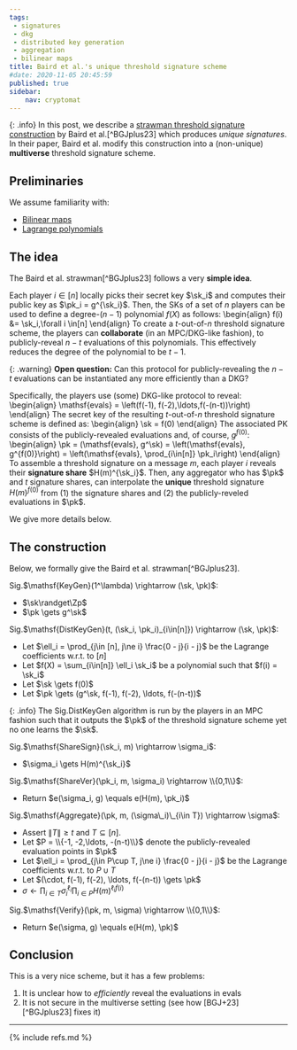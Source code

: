 ```yaml
---
tags:
 - signatures
 - dkg
 - distributed key generation
 - aggregation
 - bilinear maps
title: Baird et al.'s unique threshold signature scheme
#date: 2020-11-05 20:45:59
published: true 
sidebar:
    nav: cryptomat
---
```


{: .info}
In this post, we describe a [strawman threshold signature construction](/pictures/2024-05-08-mts.png) by Baird et al.[^BGJplus23] which produces _unique signatures_.
In their paper, Baird et al. modify this construction into a (non-unique) **multiverse** threshold signature scheme.

<!--more-->

## Preliminaries

We assume familiarity with:
 - [Bilinear maps](/2022/12/31/pairings-or-bilinear-maps.html)
 - [Lagrange polynomials](/2022/07/28/lagrange-interpolation.html)

## The idea

The Baird et al. strawman[^BGJplus23] follows a very **simple idea**.

Each player $i\in[n]$ locally picks their secret key $\sk_i$ and computes their public key as $\pk_i = g^{\sk_i}$.
Then, the SKs of a set of $n$ players can be used to define a degree-$(n-1)$ polynomial $f(X)$ as follows:
\begin{align}
f(i) &= \sk_i,\forall i \in[n]
\end{align}
To create a $t$-out-of-$n$ threshold signature scheme, the players can **collaborate** (in an MPC/DKG-like fashion), to publicly-reveal $n-t$ evaluations of this polynomials.
This effectively reduces the degree of the polynomial to be $t-1$.

{: .warning}
**Open question:** Can this protocol for publicly-revealing the $n-t$ evaluations can be instantiated any more efficiently than a DKG?

Specifically, the players use (some) DKG-like protocol to reveal:
\begin{align}
\mathsf{evals} = \left(f(-1), f(-2),\ldots,f(-(n-t))\right)
\end{align}
The secret key of the resulting $t$-out-of-$n$ threshold signature scheme is defined as:
\begin{align}
\sk = f(0)
\end{align}
The associated PK consists of the publicly-revealed evaluations and, of course, $g^{f(0)}$:
\begin{align}
\pk = (\mathsf{evals}, g^\sk) = \left(\mathsf{evals}, g^{f(0)}\right) = \left(\mathsf{evals}, \prod_{i\in[n]} \pk_i\right)
\end{align}
To assemble a threshold signature on a message $m$, each player $i$ reveals their **signature share** $H(m)^{\sk_i}$.
Then, any aggregator who has $\pk$ and $t$ signature shares, can interpolate the **unique** threshold signature $H(m)^{f(0)}$ from (1) the signature shares and (2) the publicly-reveled evaluations in $\pk$.

We give more details below.

## The construction

Below, we formally give the Baird et al. strawman[^BGJplus23].

$\mathsf{Sig}$.$\mathsf{KeyGen}(1^\lambda) \rightarrow (\sk, \pk)$:
 - $\sk\randget\Zp$  
 - $\pk \gets g^\sk$

$\mathsf{Sig}$.$\mathsf{DistKeyGen}(t, (\sk_i, \pk_i)_{i\in[n]}) \rightarrow (\sk, \pk)$:
 - Let $\ell_i = \prod_{j\in [n], j\ne i} \frac{0 - j}{i - j}$ be the Lagrange coefficients w.r.t. to $[n]$ 
 - Let $f(X) = \sum_{i\in[n]} \ell_i \sk_i$ be a polynomial such that $f(i) = \sk_i$
 - Let $\sk \gets f(0)$
 - Let $\pk \gets (g^\sk, f(-1), f(-2), \ldots, f(-(n-t))$

{: .info}
The $\mathsf{Sig.DistKeyGen}$ algorithm is run by the players in an MPC fashion such that it outputs the $\pk$ of the threshold signature scheme yet no one learns the $\sk$.

$\mathsf{Sig}$.$\mathsf{ShareSign}(\sk_i, m) \rightarrow \sigma_i$:
 - $\sigma_i \gets H(m)^{\sk_i}$

$\mathsf{Sig}$.$\mathsf{ShareVer}(\pk_i, m, \sigma_i) \rightarrow \\{0,1\\}$:
 - Return $e(\sigma_i, g) \equals e(H(m), \pk_i)$

$\mathsf{Sig}$.$\mathsf{Aggregate}(\pk, m, (\sigma\_i)\_{i\in T}) \rightarrow \sigma$:
 - Assert $\|T\| \ge t$ and $T \subseteq [n]$.
 - Let $P = \\{-1, -2,\ldots, -(n-t)\\}$ denote the publicly-revealed evaluation points in $\pk$
 - Let $\ell_i = \prod_{j\in P\cup T, j\ne i} \frac{0 - j}{i - j}$ be the Lagrange coefficients w.r.t. to $P\cup T$ 
 - Let $(\cdot, f(-1), f(-2), \ldots, f(-(n-t)) \gets \pk$
 - $\sigma \gets \prod_{i\in T} \sigma_i^{\ell_i} \prod_{i\in P} H(m)^{\ell_i f(i)}$

$\mathsf{Sig}$.$\mathsf{Verify}(\pk, m, \sigma) \rightarrow \\{0,1\\}$:
 - Return $e(\sigma, g) \equals e(H(m), \pk)$

## Conclusion

This is a very nice scheme, but it has a few problems:

 1. It is unclear how to _efficiently_ reveal the evaluations in $\mathsf{evals}$
 2. It is not secure in the multiverse setting (see how [BGJ+23][^BGJplus23] fixes it)

<!--
## Attempt to fix strawman from \[BGJ+23e\][^BGJplus23]

{: .warning}
**Oh... problem:** $g^{f(0)}$ can be predicted ahead of time $\Rightarrow$ if VUF is $e(g^{f(0)}, H(m)) = e(\sigma^\mathsf{pub}, H(m)) \cdot e(g, \sigma^\mathsf{priv})$, as per [BGJ+23e], then it's predictable.
[BGJ+23e] gives a ZKPoK of $\sigma^\mathsf{pub}$ w.r.t the PKs, but this doesn't make the pairing above any less predictable. 
That's why they rely on the unpredictable, **non-unique** $\sigma^\mathsf{priv}$ as part of their signature.

$\mathsf{Sig}$.$\mathsf{KeyGen}(1^\lambda) \rightarrow (\sk, \pk)$:
 - $\sk\randget\Zp$  
 - $\pk \gets g^\sk$

$\mathsf{Sig}$.$\mathsf{ShareSign}\_\sk(m) \rightarrow \sigma$:
 - $\sigma \gets H(m)^\sk$

$\mathsf{Sig}$.$\mathsf{ShareVer}\_\pk(m, \sigma) \rightarrow \\{0,1\\}$:
 - Return $e(\sigma, g) \equals e(H(m), \pk)$

$\mathsf{Sig}$.$\mathsf{Aggregate}(m, (\sigma\_i)\_{i\in T}, (\pk_j)_{j\in [n]}) \rightarrow \\{\sigma, \pi\\}$:
 - Assert $\|T\| \ge t$ and $T \subseteq [n]$.
 - Let $D = \\{-1, -2,\ldots, -(n-t)\\} \cup T$ denote the evaluation domain
 - Let $\ell_i = \prod_{j\in D, j\ne i} \frac{0 - j}{i - j}$ be the Lagrange coefficients w.r.t. to $D$ 
 - $\sigma^{\mathsf{priv}} \gets \prod_{i\in T} \sigma_i^{\ell_i}$
 - $\sigma^{\mathsf{pub}} \gets  \prod_{j\in D\setminus T} \pk_j^{\ell_j}$
 - $\pi = $ ?? 
 - (**Note:** $\sigma^\mathsf{pub}\cdot \sigma^\mathsf{priv} = H(m)^{f(0)}$, where $f(X)$ is the polynomial such that $f(i) = \sk_i$ for each player $i \in [n]$)

$\mathsf{Sig}$.$\mathsf{Verify}(m, \sigma, \pi, (\pk\_i)\_{i\in [n]}) \rightarrow \\{0,1\\}$:
 - ??
-->

---

{% include refs.md %}
